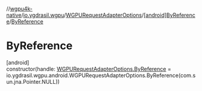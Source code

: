 //[wgpu4k-native](../../../../index.md)/[io.ygdrasil.wgpu](../../index.md)/[WGPURequestAdapterOptions](../index.md)/[[android]ByReference](index.md)/[ByReference](-by-reference.md)

# ByReference

[android]\
constructor(handle: [WGPURequestAdapterOptions.ByReference](../../../io.ygdrasil.wgpu.android/-w-g-p-u-request-adapter-options/-by-reference/index.md) = io.ygdrasil.wgpu.android.WGPURequestAdapterOptions.ByReference(com.sun.jna.Pointer.NULL))